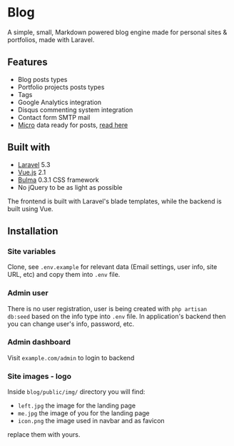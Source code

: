 # Blog

A simple, small, Markdown powered blog engine made for personal sites & portfolios, 
made with Laravel.

## Features

* Blog posts types
* Portfolio projects posts types
* Tags
* Google Analytics integration
* Disqus commenting system integration
* Contact form SMTP mail
* [Micro](https://www.w3.org/TR/microdata/) data ready for posts, 
[read here](https://developers.google.com/search/docs/data-types/articles)

## Built with

* [Laravel](https://laravel.com/) 5.3
* [Vue.js](https://vuejs.org/) 2.1
* [Bulma](http://bulma.io/) 0.3.1 CSS framework
* No jQuery to be as light as possible

The frontend is built with Laravel's blade templates, 
while the backend is built using Vue.

## Installation

### Site variables

Clone, see `.env.example` for relevant data (Email settings, user info, site URL, etc)
and copy them into `.env` file.

### Admin user

There is no user registration, user is being created with `php artisan db:seed` 
based on the info type into `.env` file. In application's backend then you can
change user's info, password, etc.

### Admin dashboard

Visit `example.com/admin` to login to backend

### Site images - logo

Inside `blog/public/img/` directory you will find:

* `left.jpg` the image for the landing page
* `me.jpg` the image of you for the landing page
* `icon.png` the image used in navbar and as favicon

replace them with yours.
